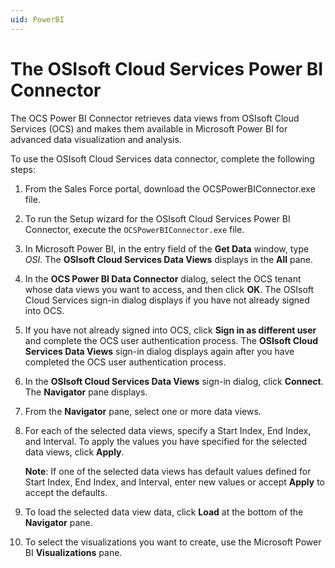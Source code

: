 ```yaml
---
uid: PowerBI
---
```


# The OSIsoft Cloud Services Power BI Connector

The OCS Power BI Connector retrieves data views from OSIsoft Cloud Services (OCS) and makes them available in Microsoft Power BI for advanced data visualization and analysis.

To use the OSIsoft Cloud Services data connector, complete the following steps:

1. From the Sales Force portal, download the OCSPowerBIConnector.exe file.
2. To run the Setup wizard for the OSIsoft Cloud Services Power BI Connector, execute the `OCSPowerBIConnector.exe` file.
3. In Microsoft Power BI, in the entry field of the **Get Data** window, type *OSI*. The **OSIsoft Cloud Services Data Views** displays in the **All** pane.
4. In the **OCS Power BI Data Connector** dialog, select the OCS tenant whose data views you want to access, and then click **OK**. The OSIsoft Cloud Services sign-in dialog displays if you have not already signed into OCS.
5. If you have not already signed into OCS, click **Sign in as different user** and complete the OCS user authentication process. The **OSIsoft Cloud Services Data Views** sign-in dialog displays again after you have completed the OCS user authentication process.
6. In the **OSIsoft Cloud Services Data Views** sign-in dialog, click **Connect**. The **Navigator** pane displays.
7. From the **Navigator** pane, select one or more data views.
8. For each of the selected data views, specify a Start Index, End Index, and Interval. To apply the values you have specified for the selected data views, click **Apply**.

   **Note**: If one of the selected data views has default values defined for Start Index, End Index, and Interval, enter new values or accept **Apply** to accept the defaults.

10.	To load the selected data view data, click **Load** at the bottom of the **Navigator** pane.
11.	To select the visualizations you want to create, use the Microsoft Power BI **Visualizations** pane.
